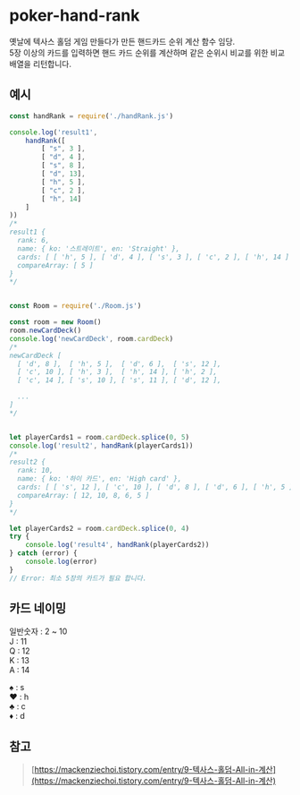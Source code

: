 # poker-hand-rank

옛날에 텍사스 홀덤 게임 만들다가 만든 핸드카드 순위 계산 함수 임당.  
5장 이상의 카드를 입력하면 핸드 카드 순위를 계산하며 같은 순위시 비교를 위한 비교 배열을 리턴합니다.  

## 예시
```js
const handRank = require('./handRank.js')

console.log('result1', 
    handRank([
        [ "s", 3 ],
        [ "d", 4 ],
        [ "s", 8 ],
        [ "d", 13],
        [ "h", 5 ],
        [ "c", 2 ],
        [ "h", 14]
    ]
))
/*
result1 {
  rank: 6,
  name: { ko: '스트레이트', en: 'Straight' },
  cards: [ [ 'h', 5 ], [ 'd', 4 ], [ 's', 3 ], [ 'c', 2 ], [ 'h', 14 ] ],
  compareArray: [ 5 ]
}
*/


const Room = require('./Room.js')

const room = new Room()
room.newCardDeck()
console.log('newCardDeck', room.cardDeck)
/*
newCardDeck [
  [ 'd', 8 ],  [ 'h', 5 ],  [ 'd', 6 ],  [ 's', 12 ],
  [ 'c', 10 ], [ 'h', 3 ],  [ 'h', 14 ], [ 'h', 2 ],
  [ 'c', 14 ], [ 's', 10 ], [ 's', 11 ], [ 'd', 12 ],

  ...
]
*/


let playerCards1 = room.cardDeck.splice(0, 5)
console.log('result2', handRank(playerCards1))
/*
result2 {
  rank: 10,
  name: { ko: '하이 카드', en: 'High card' },
  cards: [ [ 's', 12 ], [ 'c', 10 ], [ 'd', 8 ], [ 'd', 6 ], [ 'h', 5 ] ],
  compareArray: [ 12, 10, 8, 6, 5 ]
}
*/

let playerCards2 = room.cardDeck.splice(0, 4)
try {
    console.log('result4', handRank(playerCards2))
} catch (error) {
    console.log(error)
}
// Error: 최소 5장의 카드가 필요 합니다.
```

## 카드 네이밍

  일반숫자 : 2 ~ 10  
  J : 11  
  Q : 12  
  K : 13  
  A : 14  

  ♠ : s  
  ♥ : h  
  ♣ : c  
  ♦ : d  


## 참고
>[https://mackenziechoi.tistory.com/entry/9-텍사스-홀덤-All-in-계산](https://mackenziechoi.tistory.com/entry/9-텍사스-홀덤-All-in-계산) 